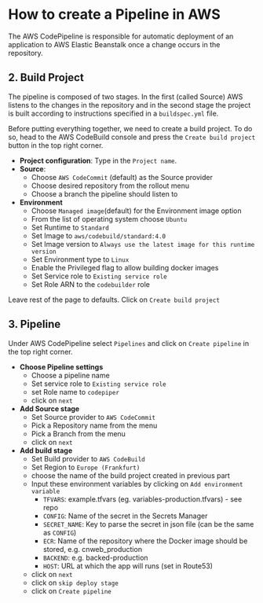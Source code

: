 # How to create a Pipeline in AWS

The AWS CodePipeline is responsible for automatic deployment of an application to
AWS Elastic Beanstalk once a change occurs in the repository.

## 2. Build Project
The pipeline is composed of two stages. In the first (called Source) AWS
listens to the changes in the repository and in the second stage the project is
built according to instructions specified in a `buildspec.yml` file.

Before putting everything together, we need to create a build project. To do
so, head to the AWS CodeBuild console and press the `Create build project` button in the
top right corner.

- **Project configuration**: Type in the `Project name`.
- **Source**: 
    - Choose `AWS CodeCommit` (default) as the Source provider
    - Choose desired repository from the rollout menu
    - Choose a branch the pipeline should listen to
- **Environment**
    - Choose `Managed image`(default) for the Environment image option
    - From the list of operating system choose `Ubuntu`
    - Set Runtime to `Standard`
    - Set Image to `aws/codebuild/standard:4.0`
    - Set Image version to `Always use the latest image for this runtime
      version`
    - Set Environment type to `Linux`
    - Enable the Privileged flag to allow building docker images
    - Set Service role to `Existing service role`
    - Set Role ARN to the `codebuilder` role

Leave rest of the page to defaults.
Click on `Create build project`

## 3. Pipeline
Under AWS CodePipeline select `Pipelines` and click on `Create pipeline` in the
top right corner.

- **Choose Pipeline settings**
    - Choose a pipeline name
    - Set service role to `Existing service role`
    - set Role name to `codepiper`
    - click on `next`
- **Add Source stage**
    - Set Source provider to `AWS CodeCommit`
    - Pick a Repository name from the menu
    - Pick a Branch from the menu
    - click on `next`
- **Add build stage**
    - Set Build provider to `AWS CodeBuild`
    - Set Region to `Europe (Frankfurt)`
    - choose the name of the build project created in previous part
    - Input these environment variables by clicking on `Add environment variable`
        - `TFVARS`: example.tfvars (eg. variables-production.tfvars) - see repo
        - `CONFIG`: Name of the secret in the Secrets Manager
        - `SECRET_NAME`: Key to parse the secret in json file (can be the same
          as `CONFIG`)
        - `ECR`: Name of the repository where the Docker image should be
          stored, e.g. cnweb_production
        - `BACKEND`: e.g. backed-production
        - `HOST`: URL at which the app will runs (set in Route53)
    - click on `next`
    - click on `skip deploy stage`
    - click on `Create pipeline`

